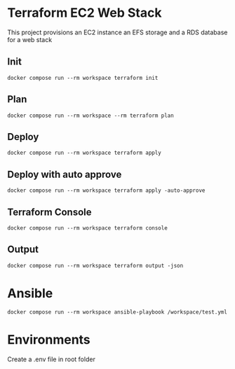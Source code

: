 # Terraform EC2 Web Stack

This project provisions an EC2 instance an EFS storage and a RDS database for a web stack

## Init
```
docker compose run --rm workspace terraform init
``` 
## Plan
```
docker compose run --rm workspace --rm terraform plan
``` 
## Deploy
```
docker compose run --rm workspace terraform apply
``` 
## Deploy with auto approve
``` 
docker compose run --rm workspace terraform apply -auto-approve
``` 

## Terraform Console
``` 
docker compose run --rm workspace terraform console
``` 

## Output
```
docker compose run --rm workspace terraform output -json
``` 


# Ansible

``` 
docker compose run --rm workspace ansible-playbook /workspace/test.yml
``` 

# Environments

Create a .env file in root folder
